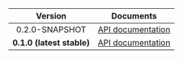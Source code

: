 | Version | Documents |
|:---:|---|
| 0.2.0-SNAPSHOT | [API documentation](0.2.0-SNAPSHOT) |
| **0.1.0 (latest stable)** | [API documentation](latest-stable) |
